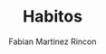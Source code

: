 ---
layout: ../../layouts/MarkdownPostLayout.astro
title: 'Habitos'
pubDate: 2024-04-26
description: ''
author: 'Fabian Martinez Rincon'
image:
    url: '/posts/Otros/comida.webp'
    alt: 'El logotipo completo de Astro.'
tags: ["vida", "otros"]
---